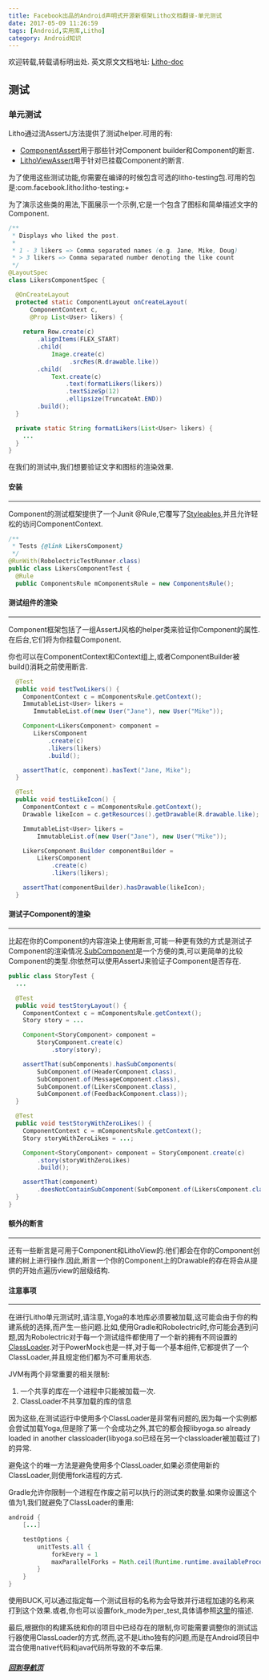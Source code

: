 ```yaml
---
title: Facebook出品的Android声明式开源新框架Litho文档翻译-单元测试
date: 2017-05-09 11:26:59
tags: [Android,实用库,Litho]
category: Android知识
---
```


欢迎转载,转载请标明出处.
英文原文文档地址: [Litho-doc](http://fblitho.com/docs/unit-testing)
## 测试
### 单元测试

</p>
</p>

Litho通过流AssertJ方法提供了测试helper.可用的有:
- [ComponentAssert](http://fblitho.com/javadoc/com/facebook/litho/testing/assertj/ComponentAssert)用于那些针对Component builder和Component的断言.
- [LithoViewAssert](http://fblitho.com/javadoc/com/facebook/litho/testing/assertj/LithoViewAssert)用于针对已挂载Component的断言.

为了使用这些测试功能,你需要在编译的时候包含可选的litho-testing包.可用的包是:com.facebook.litho:litho-testing:+

为了演示这些类的用法,下面展示一个示例,它是一个包含了图标和简单描述文字的Component.

``` java
/**
 * Displays who liked the post.
 *
 * 1 - 3 likers => Comma separated names (e.g. Jane, Mike, Doug)
 * > 3 likers => Comma separated number denoting the like count
 */
@LayoutSpec
class LikersComponentSpec {

  @OnCreateLayout
  protected static ComponentLayout onCreateLayout(
      ComponentContext c,
      @Prop List<User> likers) {
      
    return Row.create(c)
        .alignItems(FLEX_START)
        .child(
            Image.create(c)
                 .srcRes(R.drawable.like))
        .child(
            Text.create(c)
                .text(formatLikers(likers))
                .textSizeSp(12)
                .ellipsize(TruncateAt.END))
        .build();
  }

  private static String formatLikers(List<User> likers) {
    ...
  }
}
```

在我们的测试中,我们想要验证文字和图标的渲染效果.

</p>
</p>

#### 安装
---
Component的测试框架提供了一个Junit @Rule,它覆写了[Styleables](https://developer.android.com/reference/android/R.styleable.html),并且允许轻松的访问ComponentContext.

``` java
/**
 * Tests {@link LikersComponent}
 */
@RunWith(RobolectricTestRunner.class)
public class LikersComponentTest {
  @Rule
  public ComponentsRule mComponentsRule = new ComponentsRule();
```

</p>
</p>

#### 测试组件的渲染
---
Component框架包括了一组AssertJ风格的helper类来验证你Component的属性.在后台,它们将为你挂载Component.

你也可以在ComponentContext和Context组上,或者ComponentBuilder被build()消耗之前使用断言.

``` java
  @Test
  public void testTwoLikers() {
    ComponentContext c = mComponentsRule.getContext();
    ImmutableList<User> likers =
       ImmutableList.of(new User("Jane"), new User("Mike"));

    Component<LikersComponent> component =
       LikersComponent
           .create(c)
           .likers(likers)
           .build();

    assertThat(c, component).hasText("Jane, Mike");
  }

  @Test
  public void testLikeIcon() {
    ComponentContext c = mComponentsRule.getContext();
    Drawable likeIcon = c.getResources().getDrawable(R.drawable.like);

    ImmutableList<User> likers =
        ImmutableList.of(new User("Jane"), new User("Mike"));

    LikersComponent.Builder componentBuilder =
        LikersComponent
            .create(c)
            .likers(likers);

    assertThat(componentBuilder).hasDrawable(likeIcon);
  }
```

</p>
</p>

#### 测试子Component的渲染
---

比起在你的Component的内容渲染上使用断言,可能一种更有效的方式是测试子Component的渲染情况.[SubComponent](http://fblitho.com/javadoc/com/facebook/litho/testing/SubComponent)是一个方便的类,可以更简单的比较Component的类型.你依然可以使用AssertJ来验证子Component是否存在.

``` java
public class StoryTest {
  ...

  @Test
  public void testStoryLayout() {
    ComponentContext c = mComponentsRule.getContext();
    Story story = ...

    Component<StoryComponent> component =
        StoryComponent.create(c)
            .story(story);

    assertThat(subComponents).hasSubComponents(
        SubComponent.of(HeaderComponent.class),
        SubComponent.of(MessageComponent.class),
        SubComponent.of(LikersComponent.class),
        SubComponent.of(FeedbackComponent.class));
  }

  @Test
  public void testStoryWithZeroLikes() {
    ComponentContext c = mComponentsRule.getContext();
    Story storyWithZeroLikes = ...;

    Component<StoryComponent> component = StoryComponent.create(c)
        .story(storyWithZeroLikes)
        .build();

    assertThat(component)
        .doesNotContainSubComponent(SubComponent.of(LikersComponent.class));
  }
}
```

</p>
</p>

#### 额外的断言
---
还有一些断言是可用于Component和LithoView的.他们都会在你的Component创建的树上进行操作.因此,断言一个你的Component上的Drawable的存在将会从提供的开始点遍历view的层级结构.

</p>
</p>

#### 注意事项
---
在进行Litho单元测试时,请注意,Yoga的本地库必须要被加载,这可能会由于你的构建系统的选择,而产生一些问题.比如,使用Gradle和Robolectric时,你可能会遇到问题,因为Robolectric对于每一个测试组件都使用了一个新的拥有不同设置的[ClassLoader](https://docs.oracle.com/javase/7/docs/api/java/lang/ClassLoader.html).对于PowerMock也是一样,对于每一个基本组件,它都提供了一个ClassLoader,并且规定他们都为不可重用状态.

JVM有两个非常重要的相关限制:
1. 一个共享的库在一个进程中只能被加载一次.
2. ClassLoader不共享加载的库的信息

因为这些,在测试运行中使用多个ClassLoader是非常有问题的,因为每一个实例都会尝试加载Yoga,但是除了第一个会成功之外,其它的都会报libyoga.so already loaded in another classloader(libyoga.so已经在另一个classloader被加载过了)的异常.

避免这个的唯一方法是避免使用多个ClassLoader,如果必须使用新的ClassLoader,则使用fork进程的方式.

Gradle允许你限制一个进程在作废之前可以执行的测试类的数量.如果你设置这个值为1,我们就避免了ClassLoader的重用:
``` java
android {
    [...]

    testOptions {
        unitTests.all {
            forkEvery = 1
            maxParallelForks = Math.ceil(Runtime.runtime.availableProcessors() * 1.5)
        }
    }
}
```

使用BUCK,可以通过指定每一个测试目标的名称为会导致并行进程加速的名称来打到这个效果.或者,你也可以设置fork_mode为per_test,具体请参照[这里](https://buckbuild.com/rule/java_test.html#fork_mode)的描述.

最后,根据你的构建系统和你的项目中已经存在的限制,你可能需要调整你的测试运行器使用ClassLoader的方式.然而,这不是Litho独有的问题,而是在Android项目中混合使用native代码和java代码所导致的不幸后果.

</p>
</p>
</p>
</p>

##### [回到导航页](https://shikieiki.github.io/2017/05/04/Facebook%E5%87%BA%E5%93%81%E7%9A%84Android%E5%A3%B0%E6%98%8E%E5%BC%8F%E5%BC%80%E6%BA%90%E6%96%B0%E6%A1%86%E6%9E%B6Litho%E6%96%87%E6%A1%A3%E7%BF%BB%E8%AF%91-%E6%80%BB%E8%A7%88%E5%92%8C%E5%AF%BC%E8%88%AA/)
</p>
</p>
</p>
</p>





